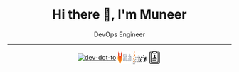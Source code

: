 <div align="center">

# Hi there 👋, I'm Muneer

DevOps Engineer

---

<a href="https://dev.to/muneer007" target="_blank" rel="noopener"><img align="center" src="./dev-dot-to.svg" alt="dev-dot-to" height="30" width="30" /></a>
<a href="https://gitlab.com/muneer007" target="_blank" rel="noopener"><img align="center" src="./gitlab.png" alt="gitlab" height="30" width="30" /></a>
<a href="https://stackoverflow.com/users/2716192/" target="_blank" rel="noopener"><img align="center" src="./stackoverflow.svg" alt="stack overflow" height="30" width="30" /></a>
<a href="https://resume.muneer.dev" target="_blank" rel="noopener"><img align="center" src="./resume.png" alt="resume" height="30" width="30" /></a>

</div>